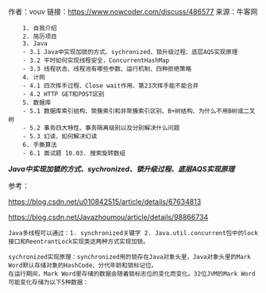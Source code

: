 作者：vouv
链接：https://www.nowcoder.com/discuss/486577
来源：牛客网


        1. 自我介绍
        2. 简历项目
        3. Java
        - 3.1 Java中实现加锁的方式、sychronized、锁升级过程、底层AQS实现原理
        - 3.2 平时如何实现线程安全，ConcurrentHashMap
        - 3.3 线程状态、线程池有哪些参数、运行机制、四种拒绝策略
        4. 计网
        - 4.1 四次挥手过程、Close wait作用、第23次挥手能不能合并
        - 4.2 HTTP GET和POST区别
        5. 数据库
        - 5.1 数据库索引结构、聚簇索引和非聚簇索引区别、B+树结构、为什么不用B树或二叉树
        - 5.2 事务四大特性、事务隔离级别以及分别解决什么问题
        - 5.3 幻读、如何解决幻读
        6. 手撕算法
        - 6.1 面试题 10.03. 搜索旋转数组

    
***Java中实现加锁的方式、sychronized、锁升级过程、底层AQS实现原理***
    
参考：  

https://blog.csdn.net/u010842515/article/details/67634813  

https://blog.csdn.net/Javazhoumou/article/details/98866734
    
    
    Java多线程可以通过：1. synchronized关键字 2. Java.util.concurrent包中的lock接口和ReentrantLock实现类这两种方式实现加锁。
    
    sychronized实现原理：synchronized用的锁存在Java对象头里，Java对象头里的Mark Word默认存储对象的HashCode、分代年龄和锁标记位。
    在运行期间，Mark Word里存储的数据会随着锁标志位的变化而变化。32位JVM的Mark Word可能变化存储为以下5种数据：
    
    
